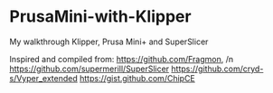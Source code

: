 # PrusaMini-with-Klipper
My walkthrough Klipper, Prusa Mini+ and SuperSlicer

Inspired and compiled from:
https://github.com/Fragmon, /n
https://github.com/supermerill/SuperSlicer
https://github.com/cryd-s/Vyper_extended
https://gist.github.com/ChipCE
